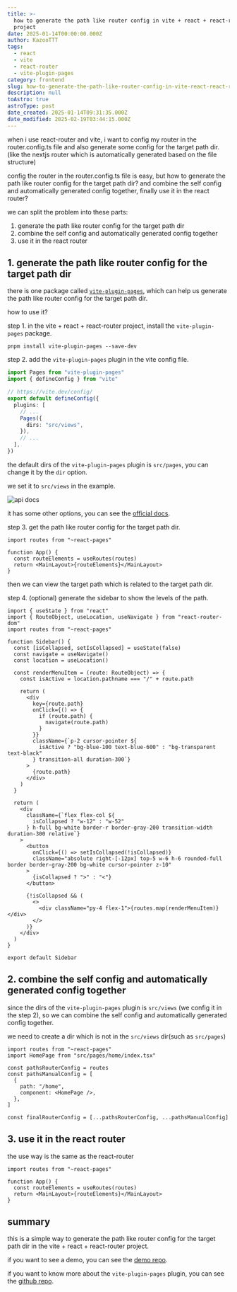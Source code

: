 ```yaml
---
title: >-
  how to generate the path like router config in vite + react + react-router
  project
date: 2025-01-14T00:00:00.000Z
author: KazooTTT
tags:
  - react
  - vite
  - react-router
  - vite-plugin-pages
category: frontend
slug: how-to-generate-the-path-like-router-config-in-vite-react-react-router-project
description: null
toAstro: true
astroType: post
date_created: 2025-01-14T09:31:35.000Z
date_modified: 2025-02-19T03:44:15.000Z
---
```


when i use react-router and vite, i want to config my router in the router.config.ts file and also generate some config for the target path dir. (like the nextjs router which is automatically generated based on the file structure)

config the router in the router.config.ts file is easy, but how to generate the path like router config for the target path dir? and combine the self config and automatically generated config together, finally use it in the react router?

we can split the problem into these parts:

1. generate the path like router config for the target path dir
2. combine the self config and automatically generated config together
3. use it in the react router

## 1. generate the path like router config for the target path dir

there is one package called [`vite-plugin-pages`](<https://github.com/hannoeru/vite-plugin-pages>), which can help us generate the path like router config for the target path dir.

how to use it?

step 1. in the vite + react + react-router project, install the `vite-plugin-pages` package.

```shell
pnpm install vite-plugin-pages --save-dev
```

step 2. add the `vite-plugin-pages` plugin in the vite config file.

```ts
import Pages from "vite-plugin-pages"
import { defineConfig } from "vite"

// https://vite.dev/config/
export default defineConfig({
  plugins: [
    // ...
    Pages({
      dirs: "src/views",
    }),
    // ...
  ],
})
```

the default dirs of the `vite-plugin-pages` plugin is `src/pages`, you can change it by the `dir` option.

we set it to `src/views` in the example.

![api docs](<https://pictures.kazoottt.top/2025/01/20250114-58239a4616583a9f4659dcfb8dd5dba8.png>)

it has some other options, you can see the [official docs](<https://github.com/hannoeru/vite-plugin-pages>).

step 3. get the path like router config for the target path dir.

```tsx
import routes from "~react-pages"

function App() {
  const routeElements = useRoutes(routes)
  return <MainLayout>{routeElements}</MainLayout>
}
```

then we can view the target path which is related to the target path dir.

step 4. (optional) generate the sidebar to show the levels of the path.

```tsx
import { useState } from "react"
import { RouteObject, useLocation, useNavigate } from "react-router-dom"
import routes from "~react-pages"

function Sidebar() {
  const [isCollapsed, setIsCollapsed] = useState(false)
  const navigate = useNavigate()
  const location = useLocation()

  const renderMenuItem = (route: RouteObject) => {
    const isActive = location.pathname === "/" + route.path

    return (
      <div
        key={route.path}
        onClick={() => {
          if (route.path) {
            navigate(route.path)
          }
        }}
        className={`p-2 cursor-pointer ${
          isActive ? "bg-blue-100 text-blue-600" : "bg-transparent text-black"
        } transition-all duration-300`}
      >
        {route.path}
      </div>
    )
  }

  return (
    <div
      className={`flex flex-col ${
        isCollapsed ? "w-12" : "w-52"
      } h-full bg-white border-r border-gray-200 transition-width duration-300 relative`}
    >
      <button
        onClick={() => setIsCollapsed(!isCollapsed)}
        className="absolute right-[-12px] top-5 w-6 h-6 rounded-full border border-gray-200 bg-white cursor-pointer z-10"
      >
        {isCollapsed ? ">" : "<"}
      </button>

      {!isCollapsed && (
        <>
          <div className="py-4 flex-1">{routes.map(renderMenuItem)}</div>
        </>
      )}
    </div>
  )
}

export default Sidebar
```

## 2. combine the self config and automatically generated config together

since the dirs of the `vite-plugin-pages` plugin is `src/views` (we config it in the step 2), so we can combine the self config and automatically generated config together.

we need to create a dir which is not in the `src/views` dir(such as `src/pages`)

```tsx
import routes from "~react-pages"
import HomePage from "src/pages/home/index.tsx"

const pathsRouterConfig = routes
const pathsManualConfig = [
  {
    path: "/home",
    component: <HomePage />,
  },
]

const finalRouterConfig = [...pathsRouterConfig, ...pathsManualConfig]
```

## 3. use it in the react router

the use way is the same as the react-router

```tsx
import routes from "~react-pages"

function App() {
  const routeElements = useRoutes(routes)
  return <MainLayout>{routeElements}</MainLayout>
}
```

## summary

this is a simple way to generate the path like router config for the target path dir in the vite + react + react-router project.

if you want to see a demo, you can see the [demo repo](<https://github.com/KazooTTT/vtkjs-react-demos>).

if you want to know more about the `vite-plugin-pages` plugin, you can see the [github repo](<https://github.com/hannoeru/vite-plugin-pages>).
